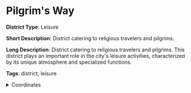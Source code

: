# Pilgrim's Way

**District Type**: Leisure

**Short Description**: District catering to religious travelers and pilgrims.

**Long Description**: District catering to religious travelers and pilgrims. This district plays an important role in the city's leisure activities, characterized by its unique atmosphere and specialized functions.

**Tags**: district, leisure

<details>
<summary>Coordinates</summary>



</details>
